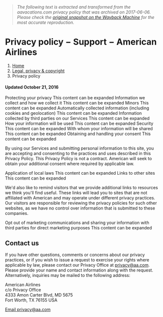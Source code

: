 > *The following text is extracted and transformed from the aavacations.com privacy policy that was archived on 2017-06-06. Please check the [original snapshot on the Wayback Machine](https://web.archive.org/web/20170606102049id_/http%3A//www.aa.com/i18n/footer/privacyPolicy.jsp%3FanchorEvent%3Dfalse%26from%3Dfooter) for the most accurate reproduction.*

# Privacy policy − Support − American Airlines

  1. [Home](https://web.archive.org/homepage)
  2. [Legal, privacy & copyright](https://web.archive.org/i18n/customer-service/support/legal-privacy-copyright.jsp)
  3. Privacy policy



#### Updated October 21, 2016

Protecting your privacy This content can be expanded Information we collect and how we collect it This content can be expanded Minors This content can be expanded Automatically collected information (including cookies and geolocation) This content can be expanded Information collected by third parties on our Services This content can be expanded How your information will be used This content can be expanded Security This content can be expanded With whom your information will be shared This content can be expanded Obtaining and handling your consent This content can be expanded

By using our Services and submitting personal information to this site, you are accepting and consenting to the practices and uses described in this Privacy Policy. This Privacy Policy is not a contract. American will seek to obtain your additional consent where required by applicable law.

Application of local laws This content can be expanded Links to other sites This content can be expanded

We'd also like to remind visitors that we provide additional links to resources we think you'll find useful. These links will lead you to sites that are not affiliated with American and may operate under different privacy practices. Our visitors are responsible for reviewing the privacy policies for such other websites, as we have no control over information that is submitted to these companies.

Opt out of marketing communications and sharing your information with third parties for direct marketing purposes This content can be expanded

## Contact us

If you have other questions, comments or concerns about our privacy practices, or if you wish to issue a request to exercise your rights where applicable by law, please contact our Privacy Office at privacy@aa.com. Please provide your name and contact information along with the request. Alternatively, inquiries may be mailed to the following address:

American Airlines  
c/o Privacy Office  
4333 Amon Carter Blvd, MD 5675  
Fort Worth, TX 76155 USA

[ Email privacy@aa.com  ](mailto:privacy@aa.com)
